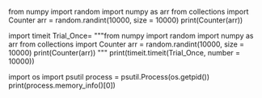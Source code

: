 from numpy import random
import numpy as arr
from collections import Counter
arr = random.randint(10000, size = 10000)
print(Counter(arr))

import timeit
Trial_Once= """from numpy import random
import numpy as arr
from collections import Counter
arr = random.randint(10000, size = 10000)
print(Counter(arr)) """
print(timeit.timeit(Trial_Once, number = 10000))

import os
import psutil
process = psutil.Process(os.getpid())
print(process.memory_info()[0])
